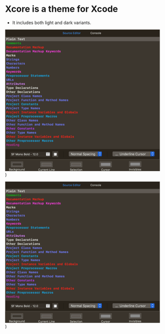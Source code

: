 # Xcore is a theme for Xcode

- It includes both light and dark variants.

![Xcore Dark](https://github.com/MarcusJohnson91/XCoreTheme/blob/master/Images/Xcore-Dark.png))

![Xcore Light](https://github.com/MarcusJohnson91/XCoreTheme/blob/master/Images/Xcore-Dark.png))
